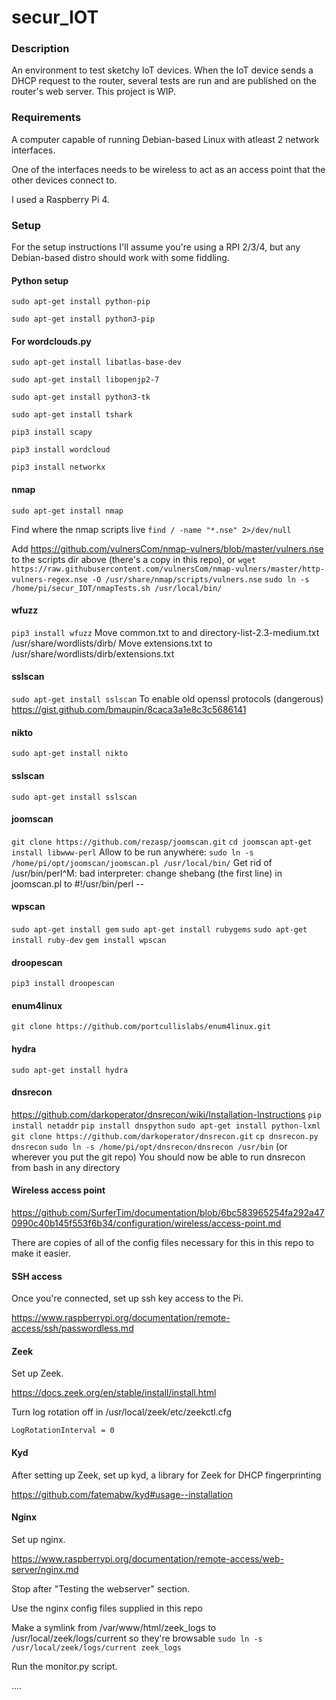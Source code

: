 # secur_IOT

### Description

An environment to test sketchy IoT devices. When the IoT device sends a DHCP request to the router, several tests are run and are published on the router's web server. This project is WIP.

### Requirements

A computer capable of running Debian-based Linux with atleast 2 network interfaces.

One of the interfaces needs to be wireless to act as an access point that the other devices connect to.

I used a Raspberry Pi 4.

### Setup

For the setup instructions I'll assume you're using a RPI 2/3/4, but any Debian-based distro should work with some fiddling.

#### Python setup

`sudo apt-get install python-pip`

`sudo apt-get install python3-pip`

#### For wordclouds.py
`sudo apt-get install libatlas-base-dev`

`sudo apt-get install libopenjp2-7`

`sudo apt-get install python3-tk `

`sudo apt-get install tshark`

`pip3 install scapy`

`pip3 install wordcloud`

`pip3 install networkx`

#### nmap

`sudo apt-get install nmap`

Find where the nmap scripts live `find / -name "*.nse" 2>/dev/null`

Add https://github.com/vulnersCom/nmap-vulners/blob/master/vulners.nse to the scripts dir above (there's a copy in this repo), or
`wget https://raw.githubusercontent.com/vulnersCom/nmap-vulners/master/http-vulners-regex.nse -O /usr/share/nmap/scripts/vulners.nse`
`sudo ln -s /home/pi/secur_IOT/nmapTests.sh /usr/local/bin/`
#### wfuzz
`pip3 install wfuzz`
Move common.txt to and directory-list-2.3-medium.txt /usr/share/wordlists/dirb/
Move extensions.txt to /usr/share/wordlists/dirb/extensions.txt

#### sslscan
`sudo apt-get install sslscan`
To enable old openssl protocols (dangerous) https://gist.github.com/bmaupin/8caca3a1e8c3c5686141

#### nikto
`sudo apt-get install nikto`

#### sslscan
`sudo apt-get install sslscan`

#### joomscan
`git clone https://github.com/rezasp/joomscan.git`
`cd joomscan`
`apt-get install libwww-perl`
Allow to be run anywhere: 
`sudo ln -s /home/pi/opt/joomscan/joomscan.pl /usr/local/bin/`
Get rid of /usr/bin/perl^M: bad interpreter: change shebang (the first line) in joomscan.pl to #!/usr/bin/perl --

#### wpscan
`sudo apt-get install gem`
`sudo apt-get install rubygems`
`sudo apt-get install ruby-dev`
`gem install wpscan`

#### droopescan
`pip3 install droopescan`

#### enum4linux
`git clone https://github.com/portcullislabs/enum4linux.git`

#### hydra
`sudo apt-get install hydra`

#### dnsrecon
https://github.com/darkoperator/dnsrecon/wiki/Installation-Instructions
`pip install netaddr`
`pip install dnspython`
`sudo apt-get install python-lxml`
`git clone https://github.com/darkoperator/dnsrecon.git`
`cp dnsrecon.py dnsrecon`
`sudo ln -s /home/pi/opt/dnsrecon/dnsrecon /usr/bin` (or wherever you put the git repo)
You should now be able to run dnsrecon from bash in any directory

#### Wireless access point
https://github.com/SurferTim/documentation/blob/6bc583965254fa292a470990c40b145f553f6b34/configuration/wireless/access-point.md

There are copies of all of the config files necessary for this in this repo to make it easier.

#### SSH access

Once you're connected, set up ssh key access to the Pi.

https://www.raspberrypi.org/documentation/remote-access/ssh/passwordless.md

#### Zeek
Set up Zeek.

https://docs.zeek.org/en/stable/install/install.html

Turn log rotation off in /usr/local/zeek/etc/zeekctl.cfg

`LogRotationInterval = 0`

#### Kyd

After setting up Zeek, set up kyd, a library for Zeek for DHCP fingerprinting

https://github.com/fatemabw/kyd#usage--installation

#### Nginx
Set up nginx.

https://www.raspberrypi.org/documentation/remote-access/web-server/nginx.md

Stop after "Testing the webserver" section.

Use the nginx config files supplied in this repo

Make a symlink from /var/www/html/zeek_logs to /usr/local/zeek/logs/current so they're browsable
`sudo ln -s /usr/local/zeek/logs/current zeek_logs`

Run the monitor.py script.

....
